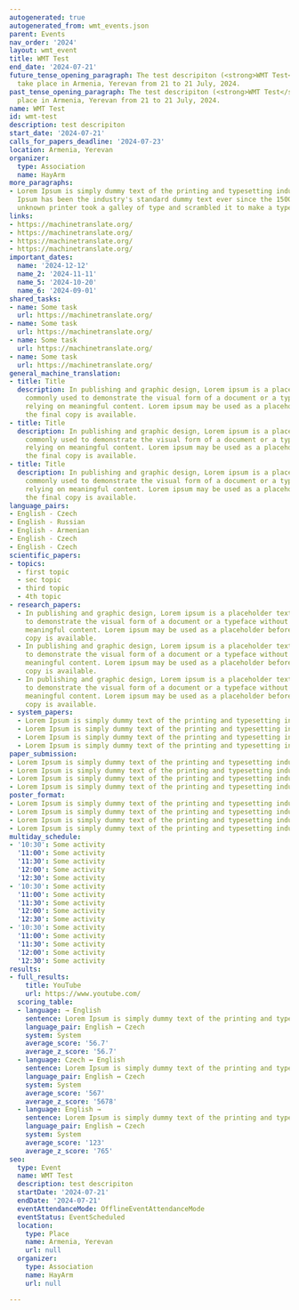 ```yaml
---
autogenerated: true
autogenerated_from: wmt_events.json
parent: Events
nav_order: '2024'
layout: wmt_event
title: WMT Test
end_date: '2024-07-21'
future_tense_opening_paragraph: The test descripiton (<strong>WMT Test</strong>) will
  take place in Armenia, Yerevan from 21 to 21 July, 2024.
past_tense_opening_paragraph: The test descripiton (<strong>WMT Test</strong>) took
  place in Armenia, Yerevan from 21 to 21 July, 2024.
name: WMT Test
id: wmt-test
description: test descripiton
start_date: '2024-07-21'
calls_for_papers_deadline: '2024-07-23'
location: Armenia, Yerevan
organizer:
  type: Association
  name: HayArm
more_paragraphs:
- Lorem Ipsum is simply dummy text of the printing and typesetting industry. Lorem
  Ipsum has been the industry's standard dummy text ever since the 1500s, when an
  unknown printer took a galley of type and scrambled it to make a type specimen book.
links:
- https://machinetranslate.org/
- https://machinetranslate.org/
- https://machinetranslate.org/
- https://machinetranslate.org/
important_dates:
  name: '2024-12-12'
  name_2: '2024-11-11'
  name_5: '2024-10-20'
  name_6: '2024-09-01'
shared_tasks:
- name: Some task
  url: https://machinetranslate.org/
- name: Some task
  url: https://machinetranslate.org/
- name: Some task
  url: https://machinetranslate.org/
- name: Some task
  url: https://machinetranslate.org/
general_machine_translation:
- title: Title
  description: In publishing and graphic design, Lorem ipsum is a placeholder text
    commonly used to demonstrate the visual form of a document or a typeface without
    relying on meaningful content. Lorem ipsum may be used as a placeholder before
    the final copy is available.
- title: Title
  description: In publishing and graphic design, Lorem ipsum is a placeholder text
    commonly used to demonstrate the visual form of a document or a typeface without
    relying on meaningful content. Lorem ipsum may be used as a placeholder before
    the final copy is available.
- title: Title
  description: In publishing and graphic design, Lorem ipsum is a placeholder text
    commonly used to demonstrate the visual form of a document or a typeface without
    relying on meaningful content. Lorem ipsum may be used as a placeholder before
    the final copy is available.
language_pairs:
- English - Czech
- English - Russian
- English - Armenian
- English - Czech
- English - Czech
scientific_papers:
- topics:
  - first topic
  - sec topic
  - third topic
  - 4th topic
- research_papers:
  - In publishing and graphic design, Lorem ipsum is a placeholder text commonly used
    to demonstrate the visual form of a document or a typeface without relying on
    meaningful content. Lorem ipsum may be used as a placeholder before the final
    copy is available.
  - In publishing and graphic design, Lorem ipsum is a placeholder text commonly used
    to demonstrate the visual form of a document or a typeface without relying on
    meaningful content. Lorem ipsum may be used as a placeholder before the final
    copy is available.
  - In publishing and graphic design, Lorem ipsum is a placeholder text commonly used
    to demonstrate the visual form of a document or a typeface without relying on
    meaningful content. Lorem ipsum may be used as a placeholder before the final
    copy is available.
- system_papers:
  - Lorem Ipsum is simply dummy text of the printing and typesetting industry.
  - Lorem Ipsum is simply dummy text of the printing and typesetting industry.
  - Lorem Ipsum is simply dummy text of the printing and typesetting industry.
  - Lorem Ipsum is simply dummy text of the printing and typesetting industry.
paper_submission:
- Lorem Ipsum is simply dummy text of the printing and typesetting industry.
- Lorem Ipsum is simply dummy text of the printing and typesetting industry.
- Lorem Ipsum is simply dummy text of the printing and typesetting industry.
- Lorem Ipsum is simply dummy text of the printing and typesetting industry.
poster_format:
- Lorem Ipsum is simply dummy text of the printing and typesetting industry.
- Lorem Ipsum is simply dummy text of the printing and typesetting industry.
- Lorem Ipsum is simply dummy text of the printing and typesetting industry.
- Lorem Ipsum is simply dummy text of the printing and typesetting industry.
multiday_schedule:
- '10:30': Some activity
  '11:00': Some activity
  '11:30': Some activity
  '12:00': Some activity
  '12:30': Some activity
- '10:30': Some activity
  '11:00': Some activity
  '11:30': Some activity
  '12:00': Some activity
  '12:30': Some activity
- '10:30': Some activity
  '11:00': Some activity
  '11:30': Some activity
  '12:00': Some activity
  '12:30': Some activity
results:
- full_results:
    title: YouTube
    url: https://www.youtube.com/
  scoring_table:
  - language: → English
    sentence: Lorem Ipsum is simply dummy text of the printing and typesetting industry.
    language_pair: English ↔ Czech
    system: System
    average_score: '56.7'
    average_z_score: '56.7'
  - language: Czech ↔ English
    sentence: Lorem Ipsum is simply dummy text of the printing and typesetting industry.
    language_pair: English ↔ Czech
    system: System
    average_score: '567'
    average_z_score: '5678'
  - language: English →
    sentence: Lorem Ipsum is simply dummy text of the printing and typesetting industry.
    language_pair: English ↔ Czech
    system: System
    average_score: '123'
    average_z_score: '765'
seo:
  type: Event
  name: WMT Test
  description: test descripiton
  startDate: '2024-07-21'
  endDate: '2024-07-21'
  eventAttendanceMode: OfflineEventAttendanceMode
  eventStatus: EventScheduled
  location:
    type: Place
    name: Armenia, Yerevan
    url: null
  organizer:
    type: Association
    name: HayArm
    url: null

---
```


